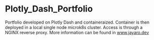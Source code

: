 # Plotly_Dash_Portfolio
Portfolio developed on Plotly Dash and containeraized. Container is then deployed in a local single node microk8s cluster. Access is through a NGINX reverse proxy. More information can be found in www.jayaro.dev

